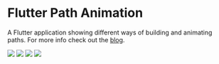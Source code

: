 # Flutter Path Animation

A Flutter application showing different ways of building and animating paths. For more info check out the [blog](https://medium.com/flutter-community/playing-with-paths-in-flutter-97198ba046c8).

<img src="https://github.com/divyanshub024/flutter_path_animation/blob/master/art/circles.gif"/>
<img src="https://github.com/divyanshub024/flutter_path_animation/blob/master/art/polygon.gif"/>
<img src="https://github.com/divyanshub024/flutter_path_animation/blob/master/art/spiral.gif"/>
<img src="https://github.com/divyanshub024/flutter_path_animation/blob/master/art/planets.gif"/>
